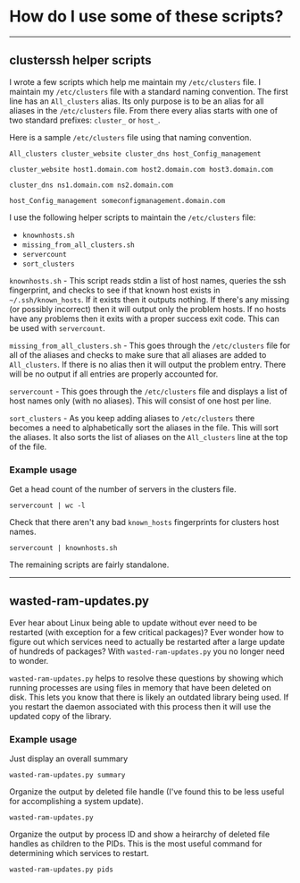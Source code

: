 # How do I use some of these scripts?

----
## clusterssh helper scripts

I wrote a few scripts which help me maintain my `/etc/clusters` file.  I maintain my `/etc/clusters` file with a standard naming convention.  The first line has an `All_clusters` alias.  Its only purpose is to be an alias for all aliases in the `/etc/clusters` file.  From there every alias starts with one of two standard prefixes: `cluster_` or `host_`.

Here is a sample `/etc/clusters` file using that naming convention.

    All_clusters cluster_website cluster_dns host_Config_management
    
    cluster_website host1.domain.com host2.domain.com host3.domain.com
    
    cluster_dns ns1.domain.com ns2.domain.com
    
    host_Config_management someconfigmanagement.domain.com

I use the following helper scripts to maintain the `/etc/clusters` file:

* `knownhosts.sh`
* `missing_from_all_clusters.sh`
* `servercount`
* `sort_clusters`

`knownhosts.sh` - This script reads stdin a list of host names, queries the ssh fingerprint, and checks to see if that known host exists in `~/.ssh/known_hosts`.  If it exists then it outputs nothing.  If there's any missing (or possibly incorrect) then it will output only the problem hosts.  If no hosts have any problems then it exits with a proper success exit code.  This can be used with `servercount`.

`missing_from_all_clusters.sh` - This goes through the `/etc/clusters` file for all of the aliases and checks to make sure that all aliases are added to `All_clusters`.  If there is no alias then it will output the problem entry.  There will be no output if all entries are properly accounted for.

`servercount` - This goes through the `/etc/clusters` file and displays a list of host names only (with no aliases).  This will consist of one host per line.

`sort_clusters` - As you keep adding aliases to `/etc/clusters` there becomes a need to alphabetically sort the aliases in the file.  This will sort the aliases.  It also sorts the list of aliases on the `All_clusters` line at the top of the file.

### Example usage

Get a head count of the number of servers in the clusters file.

    servercount | wc -l

Check that there aren't any bad `known_hosts` fingerprints for clusters host names.

    servercount | knownhosts.sh

The remaining scripts are fairly standalone.

----
## wasted-ram-updates.py

Ever hear about Linux being able to update without ever need to be restarted (with exception for a few critical packages)?  Ever wonder how to figure out which services need to actually be restarted after a large update of hundreds of packages?  With `wasted-ram-updates.py` you no longer need to wonder.

`wasted-ram-updates.py` helps to resolve these questions by showing which running processes are using files in memory that have been deleted on disk.  This lets you know that there is likely an outdated library being used.  If you restart the daemon associated with this process then it will use the updated copy of the library.

### Example usage

Just display an overall summary

    wasted-ram-updates.py summary

Organize the output by deleted file handle (I've found this to be less useful for accomplishing a system update).

    wasted-ram-updates.py

Organize the output by process ID and show a heirarchy of deleted file handles as children to the PIDs.  This is the most useful command for determining which services to restart.

    wasted-ram-updates.py pids

